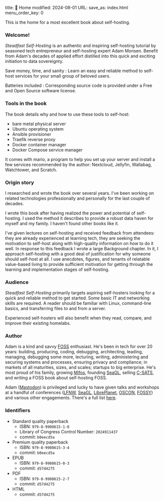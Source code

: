 title: 📖 Home
modified: 2024-08-01
URL:
save_as: index.html
menu_order_key: 0

This is the home for a most excellent book about self-hosting.

### Welcome!

_Steadfast Self-Hosting_ is an authentic and inspiring self-hosting tutorial by seasoned tech entrepreneur and self-hosting expert Adam Monsen.
Benefit from Adam's decades of applied effort distilled into this quick and exciting initiation to data sovereignty.

Save money, time, and sanity
: Learn an easy and reliable method to self-host services for your small group of beloved users.

Batteries included
: Corresponding source code is provided under a Free and Open Source software license.

### Tools in the book

The book details why and how to use these tools to self-host:

* bare metal physical server
* Ubuntu operating system
* Ansible provisioner
* Traefik reverse proxy
* Docker container manager
* Docker Compose service manager

It comes with mario, a program to help you set up your server and install a few services recommended by the author: Nextcloud, Jellyfin, Wallabag, Watchtower, and Scratch.

### Origin story

I researched and wrote the book over several years.
I've been working on related technologies professionally and personally for the last couple of decades.

I wrote this book after having realized the power and potential of self-hosting.
I used the method it describes to provide a robust data haven for myself and my family.
I haven't found other books like it.

I've given lectures on self-hosting and received feedback from attendees: they are already experienced at learning tech, they are seeking the motivation to self-host along with high-quality information on how to do it well.
In response to this feedback I wrote a large Background chapter.
In it, I approach self-hosting with a good deal of justification for why someone should self-host at all.
I use anecdotes, figures, and tenants of relatable value-based living to provide sufficient motivation for getting through the learning and implementation stages of self-hosting.

### Audience

*Steadfast Self-Hosting* primarily targets aspiring self-hosters looking for a quick and reliable method to get started.
Some basic IT and networking skills are required.
A reader should be familiar with Linux, command-line basics, and transferring files to and from a server.

Experienced self-hosters will also benefit when they read, compare, and improve their existing homelabs.

### Author

Adam is a kind and savvy [FOSS](https://en.wikipedia.org/wiki/Free_and_open-source_software) enthusiast.
He's been in tech for over 20 years: building, producing, coding, debugging, architecting, leading, managing, debugging some more, lecturing, writing, administering and securing systems and processes, ensuring privacy and compliance; in markets of all maturities, sizes, and scales; startups to big enterprise.
He's most proud of his family, growing [Mifos](https://mifos.org), founding [SeaGL](https://seagl.org), selling [C-SATS](https://csats.com), and writing a FOSS book about self-hosting FOSS.

Adam (<a rel="me" href="https://fosstodon.org/@meonkeys">Mastodon</a>) is privileged and lucky to have given talks and workshops at a handful of conferences ([LFNW](https://lfnw.org/), [SeaGL](https://seagl.org), [LibrePlanet](https://libreplanet.org), [OSCON](https://en.wikipedia.org/wiki/O%27Reilly_Open_Source_Convention), [FOSSY](https://fossy.us/)) and various other engagements.
There's a full list [here](https://adammonsen.com/talks/).

### Identifiers

* Standard quality paperback
    * ISBN: `979-8-9908615-1-0`
    * Library of Congress Control Number: `2024911437`
    * commit: `b0eecd5a`
* Premium quality paperback
    * ISBN: `979-8-9908615-3-4`
    * commit: `b0eecd5a`
* EPUB
    * ISBN: `979-8-9908615-0-3`
    * commit: `d57d4275`
* PDF
    * ISBN: `979-8-9908615-2-7`
    * commit: `d57d4275`
* HTML
    * commit: `d57d4275`
